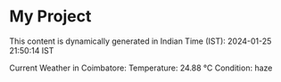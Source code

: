 # My Project

This content is dynamically generated in Indian Time (IST): 2024-01-25 21:50:14 IST


Current Weather in Coimbatore:
Temperature: 24.88 °C
Condition: haze
